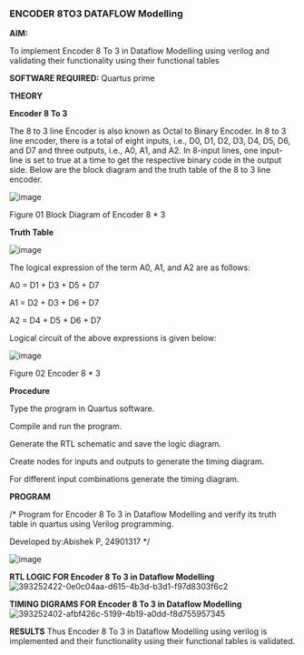 ### ENCODER 8TO3 DATAFLOW Modelling

**AIM:**

To implement  Encoder 8 To 3 in Dataflow Modelling using verilog and validating their functionality using their functional tables

**SOFTWARE REQUIRED:** Quartus prime

**THEORY**

**Encoder 8 To 3**

The 8 to 3 line Encoder is also known as Octal to Binary Encoder. In 8 to 3 line encoder, there is a total of eight inputs, i.e., D0, D1, D2, D3, D4, D5, D6, and D7 and three outputs, i.e., A0, A1, and A2. In 8-input lines, one input-line is set to true at a time to get the respective binary code in the output side. Below are the block diagram and the truth table of the 8 to 3 line encoder.

![image](https://github.com/naavaneetha/ENCODER8TO3DATAFLOW/assets/154305477/0bc242c1-eb9e-4c47-afe5-30428470efc3)

Figure 01  Block Diagram of Encoder 8 * 3

**Truth Table**

![image](https://github.com/naavaneetha/ENCODER8TO3DATAFLOW/assets/154305477/35496b14-ae6e-4cd1-9abd-d6736b576575)

The logical expression of the term A0, A1, and A2 are as follows:

A0 = D1 + D3 + D5 + D7

A1 = D2 + D3 + D6 + D7

A2 = D4 + D5 + D6 + D7

Logical circuit of the above expressions is given below:

![image](https://github.com/naavaneetha/ENCODER8TO3DATAFLOW/assets/154305477/95acaee6-c873-4c75-89eb-ef09fb158053)

Figure 02  Encoder 8 * 3

**Procedure**

Type the program in Quartus software.

Compile and run the program.

Generate the RTL schematic and save the logic diagram.

Create nodes for inputs and outputs to generate the timing diagram.

For different input combinations generate the timing diagram.

**PROGRAM**

/* Program for Encoder 8 To 3 in Dataflow Modelling and verify its truth table in quartus using Verilog programming. 

Developed by:Abishek P, 24901317
*/

![image](https://github.com/user-attachments/assets/bd2e98f6-67be-4591-83fc-682b235d1613)


**RTL LOGIC FOR Encoder 8 To 3 in Dataflow Modelling**
![393252422-0e0c04aa-d615-4b3d-b3d1-f97d8303f6c2](https://github.com/user-attachments/assets/3c171d40-9255-4f8e-bac8-29216b40ccd0)


**TIMING DIGRAMS FOR Encoder 8 To 3 in Dataflow Modelling**
![393252402-afbf426c-5199-4b19-a0dd-f8d755957345](https://github.com/user-attachments/assets/7eee2aad-97ec-42ca-a3a2-732af3c67b04)

**RESULTS**
Thus Encoder 8 To 3 in Dataflow Modelling using verilog is implemented and their functionality using their functional tables is validated.



